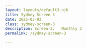```yaml
---
layout: layouts/default3.njk
title: Sydney Screen 3
date: 2025-03-03
class: sydney-screen-3
description: Screen-3:   Monthly 3
permalink: /sydney-screen-3

---
```


